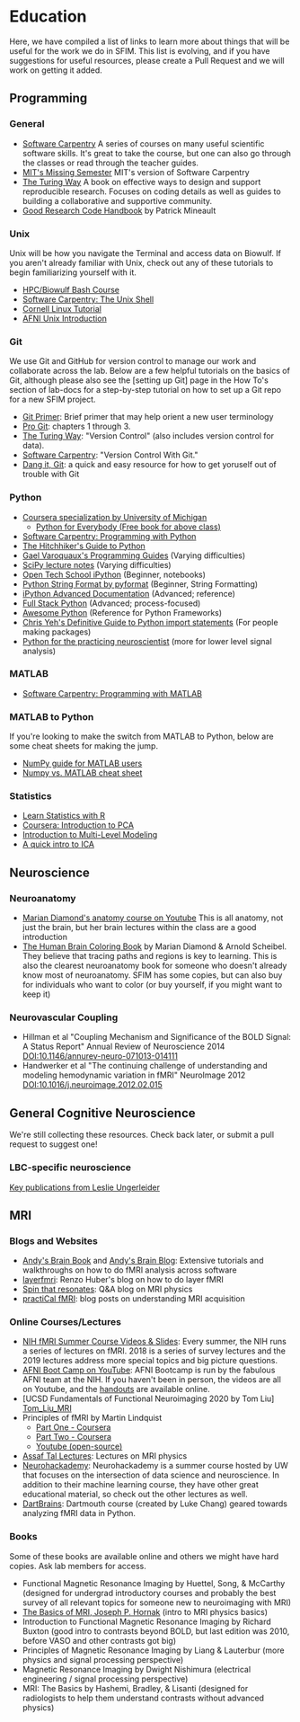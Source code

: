 # Education

Here, we have compiled a list of links to learn more about things that will be useful for the work we do in SFIM. This list is evolving, and if you have suggestions for useful resources, please create a Pull Request and we will work on getting it added.

## Programming

### General

- [Software Carpentry][scarpentry] A series of courses on many useful scientific software skills. It's great to take the course, but one can also go through the classes or read through the teacher guides.
- [MIT's Missing Semester][MIT_semester] MIT's version of Software Carpentry
- [The Turing Way][Turing_Way_general] A book on effective ways to design and support reproducible research. Focuses on coding details as well as guides to building a collaborative and supportive community.
- [Good Research Code Handbook][good_research_code_handbook] by Patrick Mineault

### Unix

Unix will be how you navigate the Terminal and access data on Biowulf. If you aren't already familiar with Unix, check out any of these tutorials to begin familiarizing yourself with it.

- [HPC/Biowulf Bash Course][hpc_bash]
- [Software Carpentry: The Unix Shell][swc_shell]
- [Cornell Linux Tutorial][cornell_linux]
- [AFNI Unix Introduction][afni_unix]

### Git

We use Git and GitHub for version control to manage our work and collaborate across the lab. Below are a few helpful tutorials on the basics of Git, although please also see the [setting up Git] page in the How To's section of lab-docs for a step-by-step tutorial on how to set up a Git repo for a new SFIM project.  

- [Git Primer][git_primer]: Brief primer that may help orient a new user terminology
- [Pro Git][pro_git]: chapters 1 through 3.
- [The Turing Way][turing_way]: "Version Control" (also includes version control for
data).
- [Software Carpentry][software_carpentry_git]: "Version Control With Git."
- [Dang it, Git][dangitgit]: a quick and easy resource for how to get yoruself out of trouble with Git

### Python

- [Coursera specialization by University of Michigan][um_python]
  - [Python for Everybody (Free book for above class)][p4e]
- [Software Carpentry: Programming with Python][swc_python]
- [The Hitchhiker's Guide to Python][hitchhikers_guide_python]
- [Gael Varoquaux's Programming Guides][gv_python] (Varying difficulties)
- [SciPy lecture notes][sp_lecture] (Varying difficulties)
- [Open Tech School iPython][ots_ipyth] (Beginner, notebooks)
- [Python String Format by pyformat][pystr] (Beginner, String Formatting)
- [iPython Advanced Documentation][ipython] (Advanced; reference)
- [Full Stack Python][fsp] (Advanced; process-focused)
- [Awesome Python][awesome] (Reference for Python Frameworks)
- [Chris Yeh's Definitive Guide to Python import statements][cy_import] (For people making packages)
- [Python for the practicing neuroscientist][python_kramer] (more for lower level signal analysis)

### MATLAB

- [Software Carpentry: Programming with MATLAB][swc_matlab]

### MATLAB to Python

If you're looking to make the switch from MATLAB to Python, below are some cheat sheets for making the jump.

- [NumPy guide for MATLAB users][numpy_for_matlab]
- [Numpy vs. MATLAB cheat sheet][numpy_matlab_cheat_sheet]

### Statistics

- [Learn Statistics with R][learn_stats_R]
- [Coursera: Introduction to PCA][intro_PCA]
- [Introduction to Multi-Level Modeling][intro_mlm]
- [A quick intro to ICA][ica_web]

## Neuroscience

### Neuroanatomy

- [Marian Diamond's anatomy course on Youtube][Diamond_class] This is all anatomy, not just the brain, but her brain lectures within the class are a good introduction
- [The Human Brain Coloring Book][Diamond_book] by Marian Diamond & Arnold Scheibel. They believe that tracing paths and regions is key to learning. This is also the clearest neuroanatomy book for someone who doesn't already know most of neuroanatomy. SFIM has some copies, but can also buy for individuals who want to color (or buy yourself, if you might want to keep it)

### Neurovascular Coupling

- Hillman et al "Coupling Mechanism and Significance of the BOLD Signal: A Status Report" Annual Review of Neuroscience 2014 [DOI:10.1146/annurev-neuro-071013-014111](https://doi.org/10.1146/annurev-neuro-071013-014111)
- Handwerker et al "The continuing challenge of understanding and modeling hemodynamic variation in fMRI" NeuroImage 2012 [DOI:10.1016/j.neuroimage.2012.02.015](https://doi.org/10.1016/j.neuroimage.2012.02.015)

## General Cognitive Neuroscience

We're still collecting these resources. Check back later, or submit a pull request to suggest one!

### LBC-specific neuroscience

[Key publications from Leslie Ungerleider][Ungerleider_collection]

## MRI

### Blogs and Websites

- [Andy's Brain Book][andy_brain_book] and [Andy's Brain Blog][andy_brain_blog]: Extensive tutorials and walkthroughs on how to do fMRI analysis across software
- [layerfmri][layerfmri]: Renzo Huber's blog on how to do layer fMRI
- [Spin that resonates][spin_resonates]: Q&A blog on MRI physics
- [practiCal fMRI][practical_fmri]: blog posts on understanding MRI acquisition

### Online Courses/Lectures

- [NIH fMRI Summer Course Videos & Slides][fmri_nih_summer]: Every summer, the NIH runs a series of lectures on fMRI. 2018 is a series of survey lectures and the 2019 lectures address more special topics and big picture questions.
- [AFNI Boot Camp on YouTube][afni_camp_yt]: AFNI Bootcamp is run by the fabulous AFNI team at the NIH. If you haven't been in person, the videos are all on Youtube, and the [handouts][afni_handouts] are available online.
- [UCSD Fundamentals of Functional Neuroimaging 2020 by Tom Liu]
[Tom_Liu_MRI]
- Principles of fMRI by Martin Lindquist
  - [Part One - Coursera][p_fmri_1]
  - [Part Two - Coursera][p_fmri_2]
  - [Youtube (open-source)][p_fmri_youtube]
- [Assaf Tal Lectures][physics_mri]: Lectures on MRI physics
- [Neurohackademy][neurohack]: Neurohackademy is a summer course hosted by UW that focuses on the intersection of data science and neuroscience. In addition to their machine learning course, they have other great educational material, so check out the other lectures as well.
- [DartBrains][dartbrains]: Dartmouth course (created by Luke Chang) geared towards analyzing fMRI data in Python.

### Books

Some of these books are available online and others we might have hard copies. Ask lab members for access.

- Functional Magnetic Resonance Imaging by Huettel, Song, & McCarthy (designed for undergrad introductory courses and probably the best survey of all relevant topics for someone new to neuroimaging with MRI)
- [The Basics of MRI, Joseph P. Hornak][basics_mri] (intro to MRI physics basics)
- Introduction to Functional Magnetic Resonance Imaging by Richard Buxton (good intro to contrasts beyond BOLD, but last edition was 2010, before VASO and other contrasts got big)
- Principles of Magnetic Resonance Imaging by Liang & Lauterbur (more physics and signal processing perspective)
- Magnetic Resonance Imaging by Dwight Nishimura (electrical engineering / signal processing perspective)
- MRI: The Basics by Hashemi, Bradley, & Lisanti (designed for radiologists to help them understand contrasts without advanced physics)

[andy_brain_book]: https://andysbrainbook.readthedocs.io/en/latest/index.html
[andy_brain_blog]: https://www.andysbrainblog.com
[layerfmri]: https://layerfmri.com
[spin_resonates]: http://spinthatresonates.blogspot.com
[practical_fmri]: https://practicalfmri.blogspot.com
[fmri_nih_summer]: https://fmrif.nimh.nih.gov/index.php/SummerCourse
[basics_mri]: http://www.cis.rit.edu/htbooks/mri/inside.htm
[afni_camp_yt]: https://www.youtube.com/channel/UC40RiNZN7_dCuB6Lg7HJl1g
[Tom_Liu_MRI]: https://www.youtube.com/playlist?list=PLn7hWU9T1O6FExueed50s9Wl98dzSLmXL
[p_fmri_1]: https://www.coursera.org/learn/functional-mri
[p_fmri_2]: https://www.coursera.org/learn/functional-mri-2
[neurohack]: https://neurohackademy.org/course_type/lectures/
[afni_handouts]: https://afni.nimh.nih.gov/class_handouts
[p_fmri_youtube]: https://www.youtube.com/channel/UC_BIby85hZmcItMrkAlc8eA/videos
[physics_mri]: https://www.weizmann.ac.il/chembiophys/assaf_tal/lecture-notes
[dartbrains]: https://dartbrains.org/content/intro.html
[Diamond_class]: <https://youtu.be/S9WtBRNydso>
[Diamond_book]: <https://www.harpercollins.com/products/the-human-brain-coloring-book-marian-c-diamondarnold-b-scheibel>
[Ungerleider_collection]: <https://www.jneurosci.org/collection/remembering-leslie-ungerleider>
[git_primer]: <https://voyteklab.com/git/git-primer/>
[pro_git]: <https://git-scm.com/book/en/v2>
[turing_way]: <https://the-turing-way.netlify.app/reproducible-research/vcs.html>
[software_carpentry_git]: <http://swcarpentry.github.io/git-novice/>
[scarpentry]: <https://software-carpentry.org/>
[MIT_semester]: <https://missing.csail.mit.edu/>
[Turing_Way_general]: <https://the-turing-way.netlify.app/welcome>
[good_research_code_handbook]: <https://goodresearch.dev/>
[swc_shell]: <http://swcarpentry.github.io/shell-novice/>
[cornell_linux]: <https://cvw.cac.cornell.edu/Linux>
[afni_unix]: <https://afni.nimh.nih.gov/pub/dist/edu/data/CD.expanded/AFNI_data6/unix_tutorial/index.html>
[um_python]: <https://www.coursera.org/specializations/python>
[p4e]: <https://www.py4e.com/book.php>
[swc_python]: <https://swcarpentry.github.io/python-novice-inflammation/>
[gv_python]: <http://gael-varoquaux.info/programming/improving-your-programming-style-in-python.html>
[sp_lecture]: <https://scipy-lectures.org>
[ots_ipyth]: <http://opentechschool.github.io/python-data-intro/core/notebook.html>
[pystr]: <https://pyformat.info>
[ipython]: <https://ipython.readthedocs.io/en/stable/>
[fsp]: <https://www.fullstackpython.com>
[awesome]: <https://github.com/vinta/awesome-python>
[python_kramer]: <https://elifesciences.org/labs/f779833b/python-for-the-practicing-neuroscientist-an-online-educational-resource>
[swc_matlab]: <http://swcarpentry.github.io/matlab-novice-inflammation/>
[cy_import]: <https://chrisyeh96.github.io/2017/08/08/definitive-guide-python-imports.html>
[hpc_bash]: <https://hpc.nih.gov/training/bash_class/>
[numpy_for_matlab]: https://numpy.org/doc/stable/user/numpy-for-matlab-users.html
[numpy_matlab_cheat_sheet]: http://mathesaurus.sourceforge.net/matlab-numpy.html
[intro_PCA]: https://www.coursera.org/learn/pca-machine-learning?courseSlug=pca-machine-learning&showOnboardingModal=check
[dangitgit]: https://dangitgit.com/en
[hitchhikers_guide_python]: https://docs.python-guide.org/
[intro_mlm]:https://www.learn-mlms.com/
[learn_stats_R]:https://learningstatisticswithr.com/
[ica_web]: https://towardsdatascience.com/independent-component-analysis-ica-a3eba0ccec35
